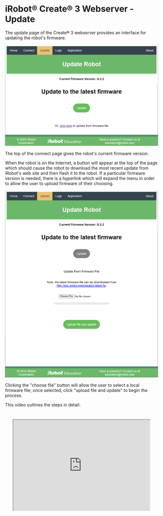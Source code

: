 # iRobot® Create® 3 Webserver - Update
The update page of the Create® 3 webserver provides an interface for updating the robot's firmware.

![Picture of update page](data/update.png)

The top of the connect page gives the robot's current firmware version.

When the robot is on the Internet, a button will appear at the top of the page which should cause the robot to download the most recent update from iRobot's web site and then flash it to the robot.
If a particular firmware version is needed, there is a hyperlink which will expand the menu in order to allow the user to upload firmware of their choosing.

![Picture of expanded update page](data/update-expanded.png)

Clicking the "choose file" button will allow the user to select a local firmware file; once selected, click "upload file and update" to begin the process.

This video outlines the steps in detail:
<h1 align="center">
    <div>
    <div style="position: relative; padding-bottom: 0%; overflow: hidden; max-width: 100%; height: auto;">
        <iframe width="450" height="300" src="https://bcove.video/3OejOg5" frameborder="1" allowfullscreen></iframe>
    </div>
    </div>
</h1>

[^1]: All trademarks mentioned are the property of their respective owners.